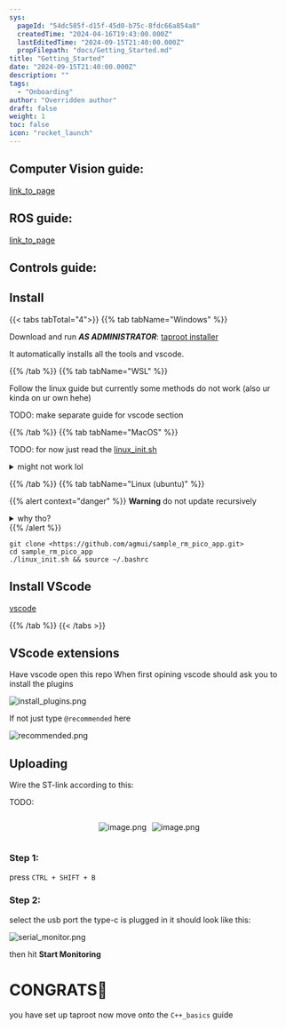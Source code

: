 ```yaml
---
sys:
  pageId: "54dc585f-d15f-45d0-b75c-8fdc66a854a8"
  createdTime: "2024-04-16T19:43:00.000Z"
  lastEditedTime: "2024-09-15T21:40:00.000Z"
  propFilepath: "docs/Getting_Started.md"
title: "Getting_Started"
date: "2024-09-15T21:40:00.000Z"
description: ""
tags:
  - "Onboarding"
author: "Overridden author"
draft: false
weight: 1
toc: false
icon: "rocket_launch"
---
```


## Computer Vision guide:

[link_to_page](86d45bc0-388b-4d26-8848-44f255f73d0e)

## ROS guide:

[link_to_page](3c76c1de-ec8f-46d6-8b0a-294005edc2d5)

## Controls guide:

## Install

{{< tabs tabTotal="4">}}
{{% tab tabName="Windows" %}}

Download and run _**AS ADMINISTRATOR**_: [taproot installer](https://github.com/Thornbots/TeachingFreshies/releases/tag/1.0)

It automatically installs all the tools and vscode.

{{% /tab %}}
{{% tab tabName="WSL" %}}

Follow the linux guide but currently some methods do not work (also ur kinda on ur own hehe)

TODO: make separate guide for vscode section

{{% /tab %}}
{{% tab tabName="MacOS" %}}

TODO: for now just read the [linux_init.sh](https://github.com/agmui/sample_rm_pico_app/blob/main/linux_init.sh)

<details>
<summary>might not work lol</summary>

`brew install libusb pkg-config`

Next install: [vscode](https://code.visualstudio.com/Download)

</details>

{{% /tab %}}
{{% tab tabName="Linux (ubuntu)" %}}

{{% alert context="danger" %}}
**Warning** do not update recursively
<details>
<summary>why tho?</summary>
There are some submodules that may go on for a while (like tinyusb) and I highly
recommend you don't need to get them.
If you want to see what submodules I update just look in `linux_init.sh`
</details>
{{% /alert %}}

```shell
git clone <https://github.com/agmui/sample_rm_pico_app.git>
cd sample_rm_pico_app
./linux_init.sh && source ~/.bashrc
```

## Install VScode

[vscode](https://code.visualstudio.com/Download)

{{% /tab %}}
{{< /tabs >}}

## VScode extensions

Have vscode open this repo
When first opining vscode should ask you to install the plugins

![install_plugins.png](https://prod-files-secure.s3.us-west-2.amazonaws.com/d518164a-d88e-44d1-a4ee-3adb3bd8bce0/89bd30f0-1825-4e77-867b-0a41ce370880/install_plugins.png?X-Amz-Algorithm=AWS4-HMAC-SHA256&X-Amz-Content-Sha256=UNSIGNED-PAYLOAD&X-Amz-Credential=ASIAZI2LB4665T3ILVYH%2F20250319%2Fus-west-2%2Fs3%2Faws4_request&X-Amz-Date=20250319T003809Z&X-Amz-Expires=3600&X-Amz-Security-Token=IQoJb3JpZ2luX2VjEA0aCXVzLXdlc3QtMiJIMEYCIQCQW2LFCLen92g9T0tbDI2co4P57nOeaDYKJC%2FwG35IEwIhAPfO9939j2ACnRSY5%2BlnlseNR%2FFJdb1PaM5TyDXZL2R2Kv8DCGYQABoMNjM3NDIzMTgzODA1IgzNpxgSGx%2ByOQxIw%2FMq3APIXZKHpDmf%2FXR7ZY4qtEEMSj6G4wdx0r6dZqpt%2FnCh0T0mZEpXTuisVkLJ1zwOTXxTydC8%2FIxYPolZw4hQGJTRji2NUh8%2Fe9DbL4VV0hPZ%2Fllrr0Pz76ILzmItZJ4gyI89ssqpDPf0qM8AtTHuwKNCP6SoZimI2CAmK6mqcTMKVHdQ%2BEw4VrZ96F%2F9U690Ewkuwh5f6xZOjYA9Us8kdd2QMdWB8jD62%2FnHzl65okJc3tSoW3L%2FTLugZUWmi4KddjOkD%2BRB2jRa7X3LUW6kLyXF7CUKKNJvJzYkGT%2BNBBEXUPzLsHpoGfHKk%2B9RV%2FsodfxLjhsl78%2Fb7jtxaP9eUiCN4fGgLpBlEG1nnabD2mf%2B0OZxNjFYmQ8o1PFNKl5UiVPmXgL4F8037ERvGqxCa7ajd%2F%2FaSZCrMquAiYX4vLhtLHQLZQ%2BpQSSjWLu2djXmoGJlNTBRHSUiC9X%2BSZ9LiPlNVrB5X4H4tqnzQ0hWU6YYxFEgSZZxEliBK9ZFcUvtrxxCTQGLXb9URV%2BFKW4SIWExvuQA0fqwcO5jjabhjaQPNiMefoTwppjnG537RxiPqMrVDKNv%2FlsV3pceNOeL3Q0dWrmPHahC7v3Ic694Y%2FiuI%2F0dM8AenoLXJe1xcjDMsOe%2BBjqkASy5yyHIjUkG2dntaZ%2FMqVASNqzhDo%2BikE1n6C15L0ozXOxHdja9jvz5fThnnxeUf3Ci9T78cJVwfM%2BhEDcKxv8zM9DK45eQMUHNL%2FRZJhLmQ6u1G70byTxWXf1dSJrTWNjWhXKx9tE45wXAamdKGcvRJd3kAxPoJFZhGy%2F8V5jv0SYtjae8apXgEMBLdg%2BIPRRxQaNf3%2FRbsqhRN1MXfeNUDaO2&X-Amz-Signature=e17bdef3a982f35e89b32ac5240a8f5a8a0c524cf2a8e61b97dd7d68848f4873&X-Amz-SignedHeaders=host&x-id=GetObject)

If not just type `@recommended` here  

![recommended.png](https://prod-files-secure.s3.us-west-2.amazonaws.com/d518164a-d88e-44d1-a4ee-3adb3bd8bce0/61e661e9-5d85-4dfc-be0d-8d2097a5e793/recommended.png?X-Amz-Algorithm=AWS4-HMAC-SHA256&X-Amz-Content-Sha256=UNSIGNED-PAYLOAD&X-Amz-Credential=ASIAZI2LB4665T3ILVYH%2F20250319%2Fus-west-2%2Fs3%2Faws4_request&X-Amz-Date=20250319T003809Z&X-Amz-Expires=3600&X-Amz-Security-Token=IQoJb3JpZ2luX2VjEA0aCXVzLXdlc3QtMiJIMEYCIQCQW2LFCLen92g9T0tbDI2co4P57nOeaDYKJC%2FwG35IEwIhAPfO9939j2ACnRSY5%2BlnlseNR%2FFJdb1PaM5TyDXZL2R2Kv8DCGYQABoMNjM3NDIzMTgzODA1IgzNpxgSGx%2ByOQxIw%2FMq3APIXZKHpDmf%2FXR7ZY4qtEEMSj6G4wdx0r6dZqpt%2FnCh0T0mZEpXTuisVkLJ1zwOTXxTydC8%2FIxYPolZw4hQGJTRji2NUh8%2Fe9DbL4VV0hPZ%2Fllrr0Pz76ILzmItZJ4gyI89ssqpDPf0qM8AtTHuwKNCP6SoZimI2CAmK6mqcTMKVHdQ%2BEw4VrZ96F%2F9U690Ewkuwh5f6xZOjYA9Us8kdd2QMdWB8jD62%2FnHzl65okJc3tSoW3L%2FTLugZUWmi4KddjOkD%2BRB2jRa7X3LUW6kLyXF7CUKKNJvJzYkGT%2BNBBEXUPzLsHpoGfHKk%2B9RV%2FsodfxLjhsl78%2Fb7jtxaP9eUiCN4fGgLpBlEG1nnabD2mf%2B0OZxNjFYmQ8o1PFNKl5UiVPmXgL4F8037ERvGqxCa7ajd%2F%2FaSZCrMquAiYX4vLhtLHQLZQ%2BpQSSjWLu2djXmoGJlNTBRHSUiC9X%2BSZ9LiPlNVrB5X4H4tqnzQ0hWU6YYxFEgSZZxEliBK9ZFcUvtrxxCTQGLXb9URV%2BFKW4SIWExvuQA0fqwcO5jjabhjaQPNiMefoTwppjnG537RxiPqMrVDKNv%2FlsV3pceNOeL3Q0dWrmPHahC7v3Ic694Y%2FiuI%2F0dM8AenoLXJe1xcjDMsOe%2BBjqkASy5yyHIjUkG2dntaZ%2FMqVASNqzhDo%2BikE1n6C15L0ozXOxHdja9jvz5fThnnxeUf3Ci9T78cJVwfM%2BhEDcKxv8zM9DK45eQMUHNL%2FRZJhLmQ6u1G70byTxWXf1dSJrTWNjWhXKx9tE45wXAamdKGcvRJd3kAxPoJFZhGy%2F8V5jv0SYtjae8apXgEMBLdg%2BIPRRxQaNf3%2FRbsqhRN1MXfeNUDaO2&X-Amz-Signature=2df03041e4591aa2351799362140db7fea5a5a98b62c54be08579f3ea6ade9fb&X-Amz-SignedHeaders=host&x-id=GetObject)

## Uploading

Wire the ST-link according to this:

TODO:

<div style="display: flex;flex-direction: row; column-gap:10px; max-width: 630px;justify-content: center;">
<div>

![image.png](https://prod-files-secure.s3.us-west-2.amazonaws.com/d518164a-d88e-44d1-a4ee-3adb3bd8bce0/210ecb78-1116-4d7b-b9b7-2292f66fa2c2/image.png?X-Amz-Algorithm=AWS4-HMAC-SHA256&X-Amz-Content-Sha256=UNSIGNED-PAYLOAD&X-Amz-Credential=ASIAZI2LB466UNEZQ5RV%2F20250319%2Fus-west-2%2Fs3%2Faws4_request&X-Amz-Date=20250319T003811Z&X-Amz-Expires=3600&X-Amz-Security-Token=IQoJb3JpZ2luX2VjEA0aCXVzLXdlc3QtMiJIMEYCIQCJ47A3bpls0E1HPu5js8w39PmlB1k886%2BcNluqKn7oSgIhAMOkxLX4tOY7ixlVIGIGLGwudCwUtIeHsHEcBW2UMU%2B8Kv8DCGYQABoMNjM3NDIzMTgzODA1Igy8RzFBAK57hU2FibYq3AOM3AtMF3U2rGD4jWnDurIbefS0ROD71OdAcOPa7PIQGczJ9Y6FHtaRxeNu21M5LkpYpCyFIufa0gJfizAE8YLotrLCKj2hNfvvM3jCb4HUmE39o%2FfLOSeDpdZ9c3RElq8l%2F7edTADw3%2FNJvm1qLg%2B6%2FwJTCypEQqrTXVVqBi4CwUld7H%2FYSCmKkGz0oWM9qTLtYNCnpwti1W71zm%2Fn5ghCEZDtGKwqpzhZxIMAAtWkkHBZJEspBcJe2itM7z8QDT3GlffWwpj5%2F9xVGY1afmAx8KxdO6aImNApRUIdYJoiNaYDspSdXn4vj9sK4RHcGJJFrPQXTd33Sj0Bcq%2FZPtnqsVGS30P3biwKP2m7lEKheeqycvmxma0SLk4WTdywxAcR7OArGSwbKIlrg%2FFmCEJNl9TUp4zvO412yYMdmTuZ%2FrIUWUVCwu1PP5IB58ZRFiemdrYDAy41GUs9zZK%2FmWXJOuyr4%2BSVZ5RLxc35YYqXD%2F91%2BaAv1n5YNL4oaF%2BliiM%2FBJItsZfDvybOpoZ1SBaPs7u%2Faw7Dm0zyYFcs8pBlCSc667MN8PSdO9jFS6NUFk9MrUnQgD36cTfvMA9vE60e3LZ%2B0%2B%2FdJmuMcClsniiyO9UeyV0xvqW%2BzTtzTjDXsOe%2BBjqkAYQjqTdYPtLSdb0zFrt%2FDQcYprgVM6Jg7X1lypKxMyff446%2BpZ6nmZGfc%2BX8po%2FrTVRwxOGFuVQXyPzo07SS6z03Vi1c6dZQaR3uySQGL6u4k9r9IdcR6roiAEEIjYml0meN5FVfVGH3WHZWVvtTnge%2BFRea6YNjnXAFQ%2FwkocFFVFcDpvV4XoWgho6nvnXwAXwgg1Q7Fytq4Y0%2BcUyek6rTA16k&X-Amz-Signature=fe69a6272ff689224330dbe3d7fc13537be7fbe50a52b4354d413df4c25e76ac&X-Amz-SignedHeaders=host&x-id=GetObject)

</div>
<div>

![image.png](https://prod-files-secure.s3.us-west-2.amazonaws.com/d518164a-d88e-44d1-a4ee-3adb3bd8bce0/33a0fd0f-8ca6-4a86-8e09-26e95ded1fff/image.png?X-Amz-Algorithm=AWS4-HMAC-SHA256&X-Amz-Content-Sha256=UNSIGNED-PAYLOAD&X-Amz-Credential=ASIAZI2LB466ST4FJ3SX%2F20250319%2Fus-west-2%2Fs3%2Faws4_request&X-Amz-Date=20250319T003811Z&X-Amz-Expires=3600&X-Amz-Security-Token=IQoJb3JpZ2luX2VjEA0aCXVzLXdlc3QtMiJGMEQCIH05aNerRXw7qpZ5ALcdZdSPe%2FXutuKZrG7ngyyPMJ9IAiAovcPpXOfX%2FtK3hbEEVPw3PyzruG%2FAPnwPgTyJYeOQDSr%2FAwhmEAAaDDYzNzQyMzE4MzgwNSIMVA8jKDdY7MbVcdTVKtwDWLOjEzWBEK3PtEeYW69TqbU9Mre%2ByuUBU%2FdqAv4Ev6FdJmN0qGhsAxoYjb083blAzwRbTT%2FTPEIIStAhwL1WKk2oWrUgmB7rN9ZfqKQrkABbEY9PvpHZvAY4F2gqzMEUwq6EN2I9zuVLYezpEyu3BhlhErpMLA9%2BjZtbxXQhrK3ZNdfVyyE%2FWhp09Rt4SrTITSFcy0vCwa1e4NMlMPIlT%2B55JcZaIcMQlcXlqVRbrN7c8UqDRat79yy1x2Qb6GftKIFtF%2FBUzuQQ34GOcjRkgXejmwCK07GL%2BG89DCBSjz8Gn9FtJsRO2VS1EKBQ62UY4MocauJOxfAH7bDq4Gjc7oymHYLusBS3eY1PSUnRVpfxIfAI2boOEf1RXGoWnhmGrlhXzvdovKxO%2FBvTdpAVFTwL5Ac%2FSRnUHecFm2WF8UQeexA3xwLhP9OSy0q5zoVJm5PKH0ZSR%2Bv48wIV9V8RwvTHUy9rTkxl6JZJPkvmLSU%2BSuvN%2BqyVqnF420wK%2B8ljIAjl55nMAGbwZe8ssqRuhP5LvcSjk4lZouLBLwzUo3uDty3ulXraH8J21i%2BAtQMbl28GzAWv2DRLWFWMERb1uHf0U12Pk6OeunAdDUjKB33olNhPEtZREE3ksAIw1rDnvgY6pgEHm4m8TO0PSTg9wuQeLitCjKvQy6gav2OmkuxWwPbW7jKYTt53GGifwXf%2FT0MQ%2BoGMg0pKoKrklE81OXQNMFKVDd3%2BPfNI2R7AmHRWJDrMsH9X5evxLb%2FfsC6H14k0cBa%2FOFIFtncMwhQz33ceFbaodO0BJxnQeqxANTHgZL0mbQpDKN0KV9zTZ%2Bd%2FuWKKoK10lUAb0ry4J3k1h%2BnOyXiQb2J%2BNROH&X-Amz-Signature=d7df14e984b7a0b3dd5172a3019d52d2bcbd7d6f2ab802bd52b3473389c2deba&X-Amz-SignedHeaders=host&x-id=GetObject)

</div>
</div>

### Step 1:

press `CTRL + SHIFT + B`

### Step 2:

select the usb port the type-c is plugged in it should look like this:

![serial_monitor.png](https://prod-files-secure.s3.us-west-2.amazonaws.com/d518164a-d88e-44d1-a4ee-3adb3bd8bce0/f03f4774-05d4-4393-b6a0-d5efb6d315ab/serial_monitor.png?X-Amz-Algorithm=AWS4-HMAC-SHA256&X-Amz-Content-Sha256=UNSIGNED-PAYLOAD&X-Amz-Credential=ASIAZI2LB4665T3ILVYH%2F20250319%2Fus-west-2%2Fs3%2Faws4_request&X-Amz-Date=20250319T003809Z&X-Amz-Expires=3600&X-Amz-Security-Token=IQoJb3JpZ2luX2VjEA0aCXVzLXdlc3QtMiJIMEYCIQCQW2LFCLen92g9T0tbDI2co4P57nOeaDYKJC%2FwG35IEwIhAPfO9939j2ACnRSY5%2BlnlseNR%2FFJdb1PaM5TyDXZL2R2Kv8DCGYQABoMNjM3NDIzMTgzODA1IgzNpxgSGx%2ByOQxIw%2FMq3APIXZKHpDmf%2FXR7ZY4qtEEMSj6G4wdx0r6dZqpt%2FnCh0T0mZEpXTuisVkLJ1zwOTXxTydC8%2FIxYPolZw4hQGJTRji2NUh8%2Fe9DbL4VV0hPZ%2Fllrr0Pz76ILzmItZJ4gyI89ssqpDPf0qM8AtTHuwKNCP6SoZimI2CAmK6mqcTMKVHdQ%2BEw4VrZ96F%2F9U690Ewkuwh5f6xZOjYA9Us8kdd2QMdWB8jD62%2FnHzl65okJc3tSoW3L%2FTLugZUWmi4KddjOkD%2BRB2jRa7X3LUW6kLyXF7CUKKNJvJzYkGT%2BNBBEXUPzLsHpoGfHKk%2B9RV%2FsodfxLjhsl78%2Fb7jtxaP9eUiCN4fGgLpBlEG1nnabD2mf%2B0OZxNjFYmQ8o1PFNKl5UiVPmXgL4F8037ERvGqxCa7ajd%2F%2FaSZCrMquAiYX4vLhtLHQLZQ%2BpQSSjWLu2djXmoGJlNTBRHSUiC9X%2BSZ9LiPlNVrB5X4H4tqnzQ0hWU6YYxFEgSZZxEliBK9ZFcUvtrxxCTQGLXb9URV%2BFKW4SIWExvuQA0fqwcO5jjabhjaQPNiMefoTwppjnG537RxiPqMrVDKNv%2FlsV3pceNOeL3Q0dWrmPHahC7v3Ic694Y%2FiuI%2F0dM8AenoLXJe1xcjDMsOe%2BBjqkASy5yyHIjUkG2dntaZ%2FMqVASNqzhDo%2BikE1n6C15L0ozXOxHdja9jvz5fThnnxeUf3Ci9T78cJVwfM%2BhEDcKxv8zM9DK45eQMUHNL%2FRZJhLmQ6u1G70byTxWXf1dSJrTWNjWhXKx9tE45wXAamdKGcvRJd3kAxPoJFZhGy%2F8V5jv0SYtjae8apXgEMBLdg%2BIPRRxQaNf3%2FRbsqhRN1MXfeNUDaO2&X-Amz-Signature=803182ecf3a27e54bb32d01cb3a0555099c4d89a224956869b7342c1d90a88b7&X-Amz-SignedHeaders=host&x-id=GetObject)

then hit **Start Monitoring**

# CONGRATS🎉

you have set up taproot now move onto the `C++_basics` guide
